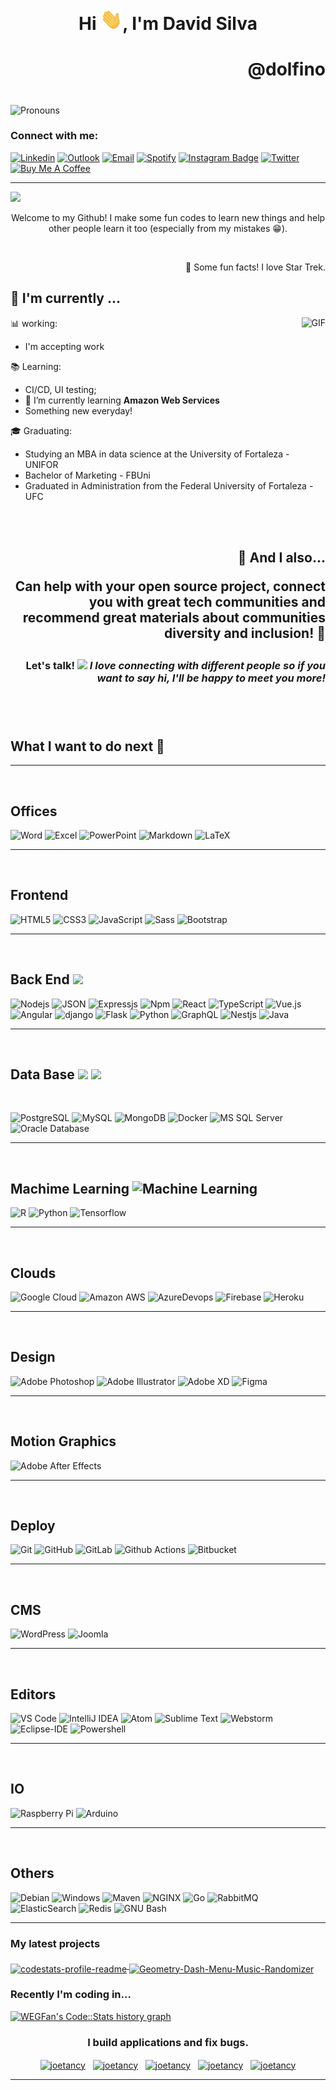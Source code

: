 <h1 align="center">Hi <img src="https://raw.githubusercontent.com/ABSphreak/ABSphreak/master/gifs/Hi.gif" width="35px">, I'm David Silva <div img src="https://www.linkedin.com/in/marketing-administrador-davidnsilva/"style="text-align: right"> <h4>@dolfino<h4/> </div></h1>

![Pronouns](https://img.shields.io/badge/Pronouns-He%2FHim-brightgreen?style=flat)

### Connect with me:

[![Linkedin](https://img.shields.io/badge/-LinkedIn-blue?style=flat&logo=Linkedin&logoColor=white&link=https://www.linkedin.com/in/marketing-administrador-davidnsilva/)](https://www.linkedin.com/in/marketing-administrador-davidnsilva/)
[![Outlook](https://img.shields.io/badge/-Outlook-0078D4?style=flat&logo=Microsoft-Outlook&logoColor=white)](mailto:davidnascimentodasilva@hotmail.com)
[![Email](https://img.shields.io/badge/-Gmail-c14438?style=flat&logo=Gmail&logoColor=white&link=mailto:davidnascimentodasilva@gmail.com)](mailto:davidnascimentodasilva@gmail.com)
[![Spotify](https://img.shields.io/badge/-Spotify-1DB954?style=flat&logo=Spotify&logoColor=white)](https://open.spotify.com/user/1271407949)
[![Instagram Badge](https://img.shields.io/badge/-@davidn.silva-purple?style=flat&logo=instagram&logoColor=white&link=https://www.instagram.com/davidn.silva/)](https://www.instagram.com/davidn.silva/)
[![Twitter](https://img.shields.io/badge/-Twitter-1ca0f1?style=flat&labelColor=1ca0f1&logo=twitter&logoColor=white&link=https://twitter.com/Dolfino)](https://twitter.com/Dolfino)
[![Buy Me A Coffee](https://img.shields.io/badge/-Buy%20Me%20A%20Coffee-FF813F?style=flat&logo=buy-me-a-coffee&logoColor=ffffff&link=https://ko-fi.com/davidndasilva92037)](https://ko-fi.com/davidndasilva92037)

---

[![](https://img.shields.io/badge/HackerRank-David_N._da_Silva-brightgreen)](https://www.hackerrank.com/davidnascimento2?hr_r=1)

<p style='text-align: center'> Welcome to my Github! I make some fun codes to learn new things and help other people learn it too (especially from my mistakes 😁).</p>

<br/>

<p style='text-align: right'> 💫 Some fun facts! 
I love Star Trek.
</p>

## 📆 I'm currently ...

<div class="row">
  <div class="col-md-4" markdown="1">
  <img height="250px" class="center-block" <img align="right" alt="GIF" src="https://media.giphy.com/media/USV0ym3bVWQJJmNu3N/giphy.gif" />
  </div>
  <div class="col-md-7" markdown="1">
  📊 working:

- I'm accepting work
</div>
<div class="col-md-7" markdown="1">
📚 Learning:

- CI/CD, UI testing;
- 🌱 I’m currently learning **Amazon Web Services**
- Something new everyday!
</div>
<div class="col-md-7" markdown="1">
🎓 Graduating:

- Studying an MBA in data science at the University of Fortaleza - UNIFOR
- Bachelor of Marketing - FBUni
- Graduated in Administration from the Federal University of Fortaleza - UFC
  </div>
</div>

<br/><br/>

<div style="text-align: right"> <h2> 
💬 And I also...

Can help with your open source project,
connect you with great tech communities
and recommend great materials about communities
diversity and inclusion! 🎉<h2/> </div>

<div style="text-align: right"> <h3> 
Let's talk! <img src="https://media.giphy.com/media/LnQjpWaON8nhr21vNW/giphy.gif" width="60"> <em><b>I love connecting with different people</b> so if you want to say <b>hi, I'll be happy to meet you more!</b> </em><h3/> </div>

<br/><br/>

## What I want to do next 🤔

---

<br/>

## Offices

![Word](https://img.shields.io/badge/-Microsoft%20Word-164ead?style=flat&logo=microsoft%20word)
![Excel](https://img.shields.io/badge/-Microsoft%20Excel-026f39?style=flat&logo=microsoft%20excel)
![PowerPoint](https://img.shields.io/badge/-Microsoft%20PowerPoint-b9361a?style=flat&logo=microsoft%20powerpoint)
![Markdown](https://img.shields.io/badge/-Markdown-000000?style=flat-&logo=markdown)
![LaTeX](https://img.shields.io/badge/-LaTeX-008080?style=flat-&logo=latex&logoColor=ffffff)

---

<br/>

## Frontend

![HTML5](https://img.shields.io/badge/-HTML5-%23E44D27?style=flat-&logo=html5&logoColor=ffffff)
![CSS3](https://img.shields.io/badge/-CSS3-%231572B6?style=flat-&logo=css3)
![JavaScript](https://img.shields.io/badge/-JavaScript-black?style=flat-&logo=javascript)
![Sass](https://img.shields.io/badge/-Sass-%23CC6699?style=flat-&logo=sass&logoColor=ffffff)
![Bootstrap](https://img.shields.io/badge/-Bootstrap-563D7C?style=flat-&logo=bootstrap)

---

<br/>

## Back End <img src="https://img.shields.io/badge/-Progressive Web Apps-5A0FC8?style=flat">

![Nodejs](https://img.shields.io/badge/-Nodejs-black?style=flat-&logo=Node.js)
![JSON](https://img.shields.io/badge/-json-02569B?style=flat&logo=json)
![Expressjs](https://img.shields.io/badge/-Express.js-787878?style=flat)
![Npm](https://img.shields.io/badge/-npm-CB3837?style=flat-&logo=npm)
![React](https://img.shields.io/badge/-React-%23282C34?style=flat-&logo=react)
![TypeScript](https://img.shields.io/badge/-TypeScript-3C4858?style=flat-&logo=typescript)
![Vue.js](https://img.shields.io/badge/-Vuejs-black?style=flat-&logo=vue.js)
![Angular](https://img.shields.io/badge/-Angular-DD0031?style=flat-&logo=angular)
![django](https://img.shields.io/badge/-django-black?style=flat&logo=django)
![Flask](https://img.shields.io/badge/-Flask-0d7963?style=flat&logo=flask&logoColor=white)
![Python](https://img.shields.io/badge/-Python%203-black?style=flat&logo=python&logoColor=white)
![GraphQL](https://img.shields.io/badge/-GraphQL-E10098?style=flat-&logo=graphql)
![Nestjs](https://img.shields.io/badge/-Nestjs-black?style=flat-&logo=NestJS)
![Java](https://img.shields.io/badge/Java-orange?style=flat&logo=java&logoColor=white)

---

<br/>

## Data Base <img src="https://img.shields.io/badge/-Problem%20Solving-ffa804?style=flat"> <img src="https://img.shields.io/badge/-Database%20Management-4d008f?style=flat">

<br/>

![PostgreSQL](https://img.shields.io/badge/-PostgreSQL-3C4858?style=flat-&logo=postgresql)
![MySQL](https://img.shields.io/badge/-MySQL-black?style=flat-&logo=mysql)
![MongoDB](https://img.shields.io/badge/-MongoDB-black?style=flat-&logo=mongodb)
![Docker](https://img.shields.io/badge/-Docker-black?style=flat-&logo=docker)
![MS SQL Server](https://img.shields.io/badge/-MS%20SQL%20Server-CC2927?style=flat-&logo=microsoft-sql-server&logoColor=ffffff)
![Oracle Database](https://img.shields.io/badge/-Oracle-DD0031?style=flat-&logo=oracle)

---

<br/>

## Machime Learning ![Machine Learning](https://img.shields.io/badge/-Machine%20Learning-102230?style=flat)

![R](https://img.shields.io/badge/-R-black?style=flat&logo=r&logoColor=5b8cc4)
![Python](https://img.shields.io/badge/-Python-black?style=flat&logo=python&)
![Tensorflow](https://img.shields.io/badge/-Tensorflow-gray?style=flat&logo=tensorflow)

---

<br/>

## Clouds

![Google Cloud](https://img.shields.io/badge/Google%20Cloud-black?style=flat-&logo=google-cloud)
![Amazon AWS](https://img.shields.io/badge/Amazon%20AWS-232F3E?style=flat-&logo=amazon-aws)
![AzureDevops](https://img.shields.io/badge/-AzureDevops-0175C2?style=flat&logo=azureDevops)
![Firebase](https://img.shields.io/badge/-Firebase-FFCA28?style=flat-&logo=firebase&logoColor=ffffff)
![Heroku](https://img.shields.io/badge/-Heroku-430098?style=flat-&logo=heroku)

---

<br/>

## Design

![Adobe Photoshop](https://img.shields.io/badge/-Abode%20Photoshop-26C9FF?style=flat-&logo=adobe-photoshop&logoColor=ffffff)
![Adobe Illustrator](https://img.shields.io/badge/-Abode%20Illustrator-FC8F30?style=flat-&logo=adobe-illustrator&logoColor=ffffff)
![Adobe XD](https://img.shields.io/badge/-Abode%20XD-fe61f6?style=flat-&logo=adobe-XD&logoColor=ffffff)
![Figma](https://img.shields.io/badge/-Figma-30333c?style=flat-&logo=figma&logoColor=ffffff)

---

<br/>

## Motion Graphics

![Adobe After Effects](https://img.shields.io/badge/-Adobe%20After%20Effects-3C4858?style=flat-&logo=adobe-after-effects)

---

<br/>

## Deploy

![Git](https://img.shields.io/badge/-Git-black?style=flat-&logo=git)
![GitHub](https://img.shields.io/badge/-GitHub-181717?style=flat-&logo=github)
![GitLab](https://img.shields.io/badge/-GitLab-FCA121?style=flat-&logo=gitlab)
![Github Actions](https://img.shields.io/badge/-Github%20Actions-2088FF?style=flat-&logo=github-actions&logoColor=ffffff)
![Bitbucket](https://img.shields.io/badge/-Bitbucket-blue?style=flat&logo=bitbucket)

---

<br/>

## CMS

![WordPress](https://img.shields.io/badge/-WordPress-21759B?style=flat-&logo=wordpress)
![Joomla](https://img.shields.io/badge/-Joomla-FC8F30?style=flat-&logo=joomla&logoColor=white)

---

<br/>

## Editors

![VS Code](https://img.shields.io/badge/-VS%20Code-007ACC?style=flat-&logo=visual-studio-code)
![IntelliJ IDEA](https://img.shields.io/badge/-IntelliJ%20IDEA-000000?style=flat-&logo=intellij-idea&logoColor=ffffff)
![Atom](https://img.shields.io/badge/-Atom%20Editor-1aaf5d?style=flat-&logo=atom)
![Sublime Text](https://img.shields.io/badge/-Sublime%20Text-3C4858?style=flat-&logo=sublime-text)
![Webstorm](https://img.shields.io/badge/-Webstorm-3C4858?style=flat-&logo=webstorm)
![Eclipse-IDE](https://img.shields.io/badge/-Eclipse-2C2255?style=flat-&logo=eclipse&logoColor=ffffff)
![Powershell](https://img.shields.io/badge/-Powershell-5391FE?style=flat-&logo=powershell&logoColor=ffffff)

---

<br/>

## IO

![Raspberry Pi](https://img.shields.io/badge/-Raspberry%20Pi-C51A4A?style=flat-&logo=Raspberry-Pi)
![Arduino](https://img.shields.io/badge/-Arduino-black?style=flat-&logo=Arduino)

---

<br/>

## Others

![Debian](https://img.shields.io/badge/-Debian-A81D33?style=flat-&logo=debian&logoColor=ffffff)
![Windows](https://img.shields.io/badge/-Windows-0078D6?style=flat-&logo=windows&logoColor=ffffff)
![Maven](https://img.shields.io/badge/-Maven-1565c0?style=flat-&logo=apache-maven)
![NGINX](https://img.shields.io/badge/-NGINX-269539?style=flat-&logo=nginx&logoColor=ffffff)
![Go](https://img.shields.io/badge/-Go-black?style=flat&logo=go)
![RabbitMQ](https://img.shields.io/badge/-RabbitMQ-black?style=flat-&logo=rabbitmq)
![ElasticSearch](https://img.shields.io/badge/-ElasticSearch-005571?style=flat-&logo=elasticsearch)
![Redis](https://img.shields.io/badge/-Redis-black?style=flat-&logo=Redis)
![GNU Bash](https://img.shields.io/badge/-GNU%20Bash-000000?style=flat-&logo=gnu-bash&logoColor=ffffff)

---

<!-- TO make screenshot of your code, copy below link:
https://carbon.now.sh/ -->

### My latest projects

<a href="https://github.com/WEGFan/codestats-profile-readme">
  <img align="middle" src="https://github-readme-stats.vercel.app/api/pin/?username=WEGFan&repo=codestats-profile-readme" alt="codestats-profile-readme" />
</a>
<a href="https://github.com/WEGFan/Geometry-Dash-Menu-Music-Randomizer">
  <img align="middle" src="https://github-readme-stats.vercel.app/api/pin/?username=WEGFan&repo=Geometry-Dash-Menu-Music-Randomizer" alt="Geometry-Dash-Menu-Music-Randomizer" />
</a>

### Recently I'm coding in...

<a href="https://codestats.net/users/WEGFan">
  <img src='https://codestats-readme.wegfan.cn/history-graph/WEGFan?width=850&height=300&timezone=08:00&history_days=21&max_languages=9&language_colors=["3e4053","f15854","5da5da","faa43a","60bd68","f17cb0","b2912f","decf3f","b276b2","808080"]' alt="WEGFan's Code::Stats history graph" />
</a>

<br/>
<h3 align="center">I build applications and fix bugs.</h3>

<p align="center">
<a href="https://dev.to/dolfino" target="blank"><img align="center" src="https://cdn.jsdelivr.net/npm/simple-icons@3.0.1/icons/dev-dot-to.svg" alt="joetancy" height="40" width="40" /></a>&nbsp;&nbsp;
<a href="https://twitter.com/Dolfino" target="blank"><img align="center" src="https://cdn.jsdelivr.net/npm/simple-icons@3.0.1/icons/twitter.svg" alt="joetancy" height="40" width="40" /></a>&nbsp;&nbsp;
<a href="https://www.linkedin.com/in/marketing-administrador-davidnsilva/" target="blank"><img align="center" src="https://cdn.jsdelivr.net/npm/simple-icons@3.0.1/icons/linkedin.svg" alt="joetancy" height="40" width="40" /></a>&nbsp;&nbsp;
<a href="https://www.facebook.com/david.nascimentodasilva" target="blank"><img align="center" src="https://cdn.jsdelivr.net/npm/simple-icons@3.0.1/icons/facebook.svg" alt="joetancy" height="40" width="40" /></a>&nbsp;&nbsp;
<a href="https://www.instagram.com/davidn.silva/" target="blank"><img align="center" src="https://cdn.jsdelivr.net/npm/simple-icons@3.0.1/icons/instagram.svg" alt="joetancy" height="40" width="40" /></a>
</p>

---

